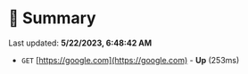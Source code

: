 # 📖 Summary
Last updated: **5/22/2023, 6:48:42 AM**

- `GET` [https://google.com](https://google.com) - **Up** (253ms)
